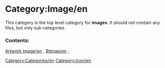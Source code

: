 # Category:Image/en
This category is the top level category for **images**. It should not contain any files, but only sub categories.

### Contents:

[Artwork Image/en](Artwork_Image/en.md) , [Bitmap/en](Bitmap/en.md) ,

[Category:Categories/en](Category:Categories/en.md) [Category:Icon/en](Category:Icon/en.md)
